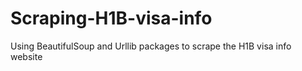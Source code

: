# Scraping-H1B-visa-info
Using BeautifulSoup and Urllib packages to scrape the H1B visa info website
